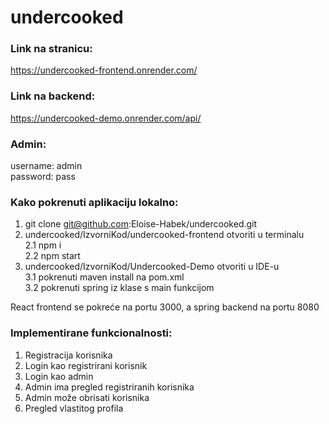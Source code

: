 # undercooked
### Link na stranicu:
https://undercooked-frontend.onrender.com/

### Link na backend:
https://undercooked-demo.onrender.com/api/

### Admin:
username: admin \
password: pass

### Kako pokrenuti aplikaciju lokalno:

1. git clone git@github.com:Eloise-Habek/undercooked.git
2. undercooked/IzvorniKod/undercooked-frontend otvoriti u terminalu \
   2.1 npm i \
   2.2 npm start 
3. undercooked/IzvorniKod/Undercooked-Demo otvoriti u IDE-u \
   3.1 pokrenuti maven install na pom.xml \
   3.2 pokrenuti spring iz klase s main funkcijom 

React frontend se pokreće na portu 3000, a spring backend na portu 8080

### Implementirane funkcionalnosti:
1. Registracija korisnika
2. Login kao registrirani korisnik
3. Login kao admin
4. Admin ima pregled registriranih korisnika
5. Admin može obrisati korisnika
6. Pregled vlastitog profila
